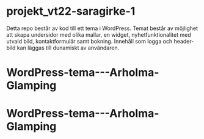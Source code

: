 # projekt_vt22-saragirke-1

Detta repo består av kod till ett tema i WordPress. 
Temat består av möjlighet att skapa undersidor med olika mallar, en widget, nyhetfunktionalitet med utvald bild, kontaktformulär samt bokning. 
Innehåll som logga och header-bild kan läggas till dunamiskt av användaren. 
# WordPress-tema---Arholma-Glamping
# WordPress-tema---Arholma-Glamping
